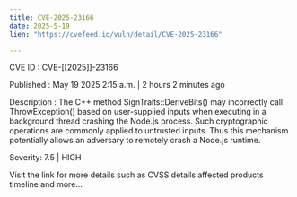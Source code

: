 ```yaml
---
title: CVE-2025-23166
date: 2025-5-19
lien: "https://cvefeed.io/vuln/detail/CVE-2025-23166"

---
```


CVE ID : CVE-[[2025]]-23166

Published :  May 19
2025
2:15 a.m. | 2 hours
2 minutes ago

Description : The C++ method SignTraits::DeriveBits() may incorrectly call ThrowException() based on user-supplied inputs when executing in a background thread
crashing the Node.js process. Such cryptographic operations are commonly applied to untrusted inputs. Thus
this mechanism potentially allows an adversary to remotely crash a Node.js runtime.

Severity: 7.5 | HIGH

Visit the link for more details
such as CVSS details
affected products
timeline
and more...
